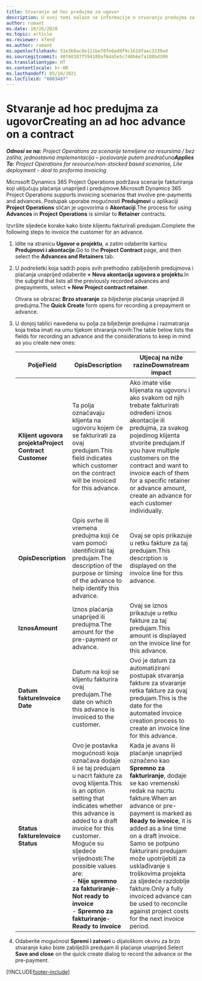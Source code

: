 ```yaml
---
title: Stvaranje ad hoc predujma za ugovor
description: U ovoj temi nalaze se informacije o stvaranju predujma za ugovor, ako je potrebno.
author: rumant
ms.date: 10/26/2020
ms.topic: article
ms.reviewer: kfend
ms.author: rumant
ms.openlocfilehash: 51e3b0ac8e111be70fe6ad0f9c162dfaec3339ad
ms.sourcegitcommit: 40f68387f594180af64a5e5c748b6efa188bd300
ms.translationtype: HT
ms.contentlocale: hr-HR
ms.lasthandoff: 05/10/2021
ms.locfileid: "6003487"
---
```

# <a name="creating-an-ad-hoc-advance-on-a-contract"></a><span data-ttu-id="fe2c1-103">Stvaranje ad hoc predujma za ugovor</span><span class="sxs-lookup"><span data-stu-id="fe2c1-103">Creating an ad hoc advance on a contract</span></span>

<span data-ttu-id="fe2c1-104">_**Odnosi se na:** Project Operations za scenarije temeljene na resursima / bez zaliha, jednostavna implementacija – poslovanje putem predračuna_</span><span class="sxs-lookup"><span data-stu-id="fe2c1-104">_**Applies To:** Project Operations for resource/non-stocked based scenarios, Lite deployment - deal to proforma invoicing_</span></span>

<span data-ttu-id="fe2c1-105">Microsoft Dynamics 365 Project Operations podržava scenarije fakturiranja koji uključuju plaćanja unaprijed i predujmove.</span><span class="sxs-lookup"><span data-stu-id="fe2c1-105">Microsoft Dynamics 365 Project Operations supports invoicing scenarios that involve pre-payments and advances.</span></span> <span data-ttu-id="fe2c1-106">Postupak uporabe mogućnosti **Predujmovi** u aplikaciji **Project Operations** sličan je ugovorima o **Akontaciji**.</span><span class="sxs-lookup"><span data-stu-id="fe2c1-106">The process for using **Advances** in **Project Operations** is similar to **Retainer** contracts.</span></span> 

<span data-ttu-id="fe2c1-107">Izvršite sljedeće korake kako biste klijentu fakturirali predujam.</span><span class="sxs-lookup"><span data-stu-id="fe2c1-107">Complete the following steps to invoice the customer for an advance.</span></span>

1. <span data-ttu-id="fe2c1-108">Idite na stranicu **Ugovor o projektu**, a zatim odaberite karticu **Predujmovi i akontacije**.</span><span class="sxs-lookup"><span data-stu-id="fe2c1-108">Go to the **Project Contract** page, and then select the **Advances and Retainers** tab.</span></span>
2. <span data-ttu-id="fe2c1-109">U podrešetki koja sadrži popis svih prethodno zabilježenih predujmova i plaćanja unaprijed odaberite **+ Nova akontacija ugovora o projektu**.</span><span class="sxs-lookup"><span data-stu-id="fe2c1-109">In the subgrid that lists all the previously recorded advances and prepayments, select **+ New Project contract retainer**.</span></span> 

    <span data-ttu-id="fe2c1-110">Otvara se obrazac **Brzo stvaranje** za bilježenje plaćanja unaprijed ili predujma.</span><span class="sxs-lookup"><span data-stu-id="fe2c1-110">The **Quick Create** form opens for recording a prepayment or advance.</span></span>
    
3. <span data-ttu-id="fe2c1-111">U donjoj tablici navedena su polja za bilježenje predujma i razmatranja koja treba imati na umu tijekom stvaranja novih:</span><span class="sxs-lookup"><span data-stu-id="fe2c1-111">The table below lists the fields for recording an advance and the considerations to keep in mind as you create new ones:</span></span>

    | <span data-ttu-id="fe2c1-112">Polje</span><span class="sxs-lookup"><span data-stu-id="fe2c1-112">Field</span></span> | <span data-ttu-id="fe2c1-113">Opis</span><span class="sxs-lookup"><span data-stu-id="fe2c1-113">Description</span></span> | <span data-ttu-id="fe2c1-114">Utjecaj na niže razine</span><span class="sxs-lookup"><span data-stu-id="fe2c1-114">Downstream impact</span></span> |
    | --- | --- | --- |
    | <span data-ttu-id="fe2c1-115">**Klijent ugovora projekta**</span><span class="sxs-lookup"><span data-stu-id="fe2c1-115">**Project Contract Customer**</span></span> | <span data-ttu-id="fe2c1-116">Ta polja označavaju klijenta na ugovoru kojem će se fakturirati za ovaj predujam.</span><span class="sxs-lookup"><span data-stu-id="fe2c1-116">This field indicates which customer on the contract will be invoiced for this advance.</span></span> | <span data-ttu-id="fe2c1-117">Ako imate više klijenata na ugovoru i ako svakom od njih trebate fakturirati određeni iznos akontacije ili predujma, za svakog pojedinog klijenta stvorite predujam.</span><span class="sxs-lookup"><span data-stu-id="fe2c1-117">If you have multiple customers on the contract and want to invoice each of them for a specific retainer or advance amount, create an advance for each customer individually.</span></span> |
    | <span data-ttu-id="fe2c1-118">**Opis**</span><span class="sxs-lookup"><span data-stu-id="fe2c1-118">**Description**</span></span> | <span data-ttu-id="fe2c1-119">Opis svrhe ili vremena predujma koji će vam pomoći identificirati taj predujam.</span><span class="sxs-lookup"><span data-stu-id="fe2c1-119">The description of the purpose or timing of the advance to help identify this advance.</span></span> | <span data-ttu-id="fe2c1-120">Ovaj se opis prikazuje u retku fakture za taj predujam.</span><span class="sxs-lookup"><span data-stu-id="fe2c1-120">This description is displayed on the invoice line for this advance.</span></span> |
    | <span data-ttu-id="fe2c1-121">**Iznos**</span><span class="sxs-lookup"><span data-stu-id="fe2c1-121">**Amount**</span></span> | <span data-ttu-id="fe2c1-122">Iznos plaćanja unaprijed ili predujma.</span><span class="sxs-lookup"><span data-stu-id="fe2c1-122">The amount for the pre-payment or advance.</span></span> | <span data-ttu-id="fe2c1-123">Ovaj se iznos prikazuje u retku fakture za taj predujam.</span><span class="sxs-lookup"><span data-stu-id="fe2c1-123">This amount is displayed on the invoice line for this advance.</span></span> |
    | <span data-ttu-id="fe2c1-124">**Datum fakture**</span><span class="sxs-lookup"><span data-stu-id="fe2c1-124">**Invoice Date**</span></span> | <span data-ttu-id="fe2c1-125">Datum na koji se klijentu fakturira ovaj predujam.</span><span class="sxs-lookup"><span data-stu-id="fe2c1-125">The date on which this advance is invoiced to the customer.</span></span> | <span data-ttu-id="fe2c1-126">Ovo je datum za automatizirani postupak stvaranja fakture za stvaranje retka fakture za ovaj predujam.</span><span class="sxs-lookup"><span data-stu-id="fe2c1-126">This is the date for the automated invoice creation process to create an invoice line for this advance.</span></span> |
    | <span data-ttu-id="fe2c1-127">**Status fakture**</span><span class="sxs-lookup"><span data-stu-id="fe2c1-127">**Invoice Status**</span></span> | <span data-ttu-id="fe2c1-128">Ovo je postavka mogućnosti koja označava dodaje li se taj predujam u nacrt fakture za ovog klijenta.</span><span class="sxs-lookup"><span data-stu-id="fe2c1-128">This is an option setting that indicates whether this advance is added to a draft invoice for this customer.</span></span> <span data-ttu-id="fe2c1-129">Moguće su sljedeće vrijednosti:</span><span class="sxs-lookup"><span data-stu-id="fe2c1-129">The possible values are:</span></span></br><span data-ttu-id="fe2c1-130">- **Nije spremno za fakturiranje**</span><span class="sxs-lookup"><span data-stu-id="fe2c1-130">- **Not ready to invoice**</span></span></br><span data-ttu-id="fe2c1-131">- **Spremno za fakturiranje**</span><span class="sxs-lookup"><span data-stu-id="fe2c1-131">- **Ready to invoice**</span></span> | <span data-ttu-id="fe2c1-132">Kada je avans ili plaćanje unaprijed označeno kao **Spremno za fakturiranje**, dodaje se kao vremenski redak na nacrtu fakture.</span><span class="sxs-lookup"><span data-stu-id="fe2c1-132">When an advance or pre-payment is marked as **Ready to invoice**, it is added as a line time on a draft invoice.</span></span> <span data-ttu-id="fe2c1-133">Samo se potpuno fakturirani predujam može upotrijebiti za usklađivanje s troškovima projekta za sljedeće razdoblje fakture.</span><span class="sxs-lookup"><span data-stu-id="fe2c1-133">Only a fully invoiced advance can be used to reconcile against project costs for the next invoice period.</span></span> |

4. <span data-ttu-id="fe2c1-134">Odaberite mogućnost **Spremi i zatvori** u dijaloškom okviru za brzo stvaranje kako biste zabilježili predujam ili plaćanje unaprijed.</span><span class="sxs-lookup"><span data-stu-id="fe2c1-134">Select **Save and close** on the quick create dialog to record the advance or the pre-payment.</span></span>


[!INCLUDE[footer-include](../../includes/footer-banner.md)]